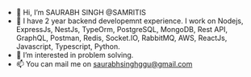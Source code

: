 - 👋 Hi, I’m SAURABH SINGH @SAMRITIS
- 🌱 I have 2 year backend developemnt experience. I work on Nodejs, ExpressJs, NestJs, TypeOrm, PostgreSQL, MongoDB, Rest API, GraphQL, Postman, Redis, Socket.IO, RabbitMQ, AWS, ReactJs, Javascript, Typescript, Python.
- 👀 I’m interested in problem solving.
- 📫 You can mail me on saurabhsinghggu@gmail.com

<!---
SAMRITIS/SAMRITIS is a ✨ special ✨ repository because its `README.md` (this file) appears on your GitHub profile.
You can click the Preview link to take a look at your changes.
--->
